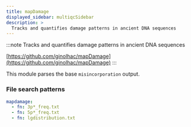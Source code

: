 ```yaml
---
title: mapDamage
displayed_sidebar: multiqcSidebar
description: >
  Tracks and quantifies damage patterns in ancient DNA sequences
---
```


<!--
~~~~~ DO NOT EDIT ~~~~~
This file is autogenerated from the MultiQC module python docstring.
Do not edit the markdown, it will be overwritten.

File path for the source of this content: multiqc/modules/mapdamage/mapdamage.py
~~~~~~~~~~~~~~~~~~~~~~~
-->

:::note
Tracks and quantifies damage patterns in ancient DNA sequences

[https://github.com/ginolhac/mapDamage](https://github.com/ginolhac/mapDamage)
:::

This module parses the base `misincorporation` output.

### File search patterns

```yaml
mapdamage:
  - fn: 3p*_freq.txt
  - fn: 5p*_freq.txt
  - fn: lgdistribution.txt
```
